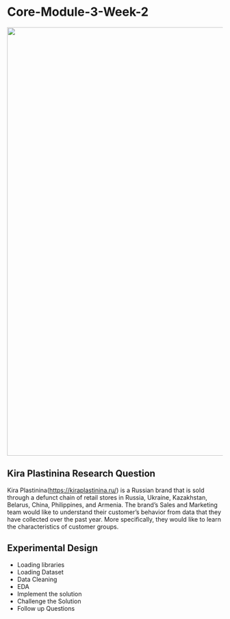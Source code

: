 # Core-Module-3-Week-2

<img src="https://user-images.githubusercontent.com/99291087/172064109-2671165b-5a91-4c1d-a971-1f59aea68429.jpg" width="1150" height="1000" />

## Kira Plastinina Research Question

Kira Plastinina(https://kiraplastinina.ru/) is a Russian brand that is sold through a defunct chain of retail stores in Russia, Ukraine, Kazakhstan, Belarus, China, Philippines, and Armenia. The brand’s Sales and Marketing team would like to understand their customer’s behavior from data that they have collected over the past year. More specifically, they would like to learn the characteristics of customer groups.

## Experimental Design
 
- Loading libraries
- Loading Dataset
- Data Cleaning
- EDA
- Implement the solution
- Challenge the Solution
- Follow up Questions


